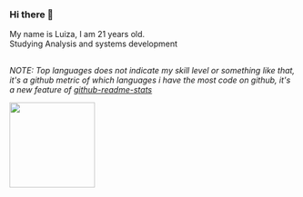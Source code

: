 ### Hi there 👋

My name is Luiza, I am 21 years old. <br>
Studying Analysis and systems development

##
*NOTE: Top languages does not indicate my skill level or something like that, it's a github metric of which languages i have the most code on github, it's a new feature of [github-readme-stats](https://github.com/anuraghazra/github-readme-stats)*

<a href="https://github.com/anuraghazra/github-readme-stats">
  <img height=150 align="center" src="https://github-readme-stats.vercel.app/api?username=luizsharps&theme=github_dark_dimmed" />
</a>




<div align="center" style ="display:none;" >
  
<img height="130em" src="https://github-readme-stats.vercel.app/api/top-langs/?username=luizsharps&layout=compact&langs_count=7&theme=github_dark_dimmed"/>
<img height="130em" src="https://github-readme-stats.vercel.app/api?username=luizsharps&show_icons=true&theme=github_dark_dimmed&include_all_commits=true&count_private=true"/>

</div>

<!--
**luizsharps/luizsharps** is a ✨ _special_ ✨ repository because its `README.md` (this file) appears on your GitHub profile.

Here are some ideas to get you started:

- 🔭 I’m currently working on ...
- 🌱 I’m currently learning ...
- 👯 I’m looking to collaborate on ...
- 🤔 I’m looking for help with ...
- 💬 Ask me about ...
- 📫 How to reach me: ...
- 😄 Pronouns: ...
- ⚡ Fun fact: ...
-->
